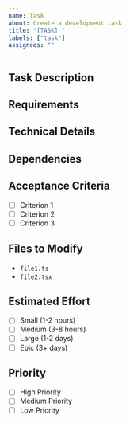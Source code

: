 ```yaml
---
name: Task
about: Create a development task
title: "[TASK] "
labels: ["task"]
assignees: ""
---
```


## Task Description

<!-- A clear and concise description of the task -->

## Requirements

<!-- What needs to be accomplished -->

## Technical Details

<!-- Any technical specifications or implementation details -->

## Dependencies

<!-- Any tasks or issues this depends on -->

## Acceptance Criteria

<!-- List the specific requirements that would make this task complete -->

- [ ] Criterion 1
- [ ] Criterion 2
- [ ] Criterion 3

## Files to Modify

<!-- List of files that will likely need changes -->

- `file1.ts`
- `file2.tsx`

## Estimated Effort

<!-- Rough estimate of development time -->

- [ ] Small (1-2 hours)
- [ ] Medium (3-8 hours)
- [ ] Large (1-2 days)
- [ ] Epic (3+ days)

## Priority

<!-- How important is this task? -->

- [ ] High Priority
- [ ] Medium Priority
- [ ] Low Priority
